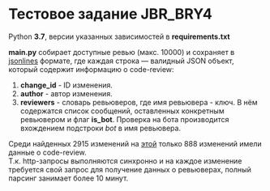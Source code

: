 # Тестовое задание JBR_BRY4
Python **3.7**, версии указанных зависимостей в **requirements.txt**
  
**main.py** собирает доступные ревью (макс. 10000) и сохраняет в [jsonlines](http://jsonlines.org/) формате,
где каждая строка — валидный JSON объект, который содержит информацию о code-review:
1. **change_id** - ID изменения.
2. **author** - автор изменения.
3. **reviewers** - словарь ревьюверов, где имя ревьювера - ключ. В нём содержатся список сообщений, оставленных конкретным ревьювером
и флаг **is_bot**. Проверка на бота производится вхождением подстроки *bot* в имя ревьювера.

Среди найденных 2915 изменений на [этой](https://git.eclipse.org/r/#/q/status:open) только 888 изменений имели данные о code-review.   
Т.к. http-запросы выполняются синхронно и на каждое изменение требуется свой запрос для получение данных о ревьюверах, полный парсинг занимает более 10 минут.
